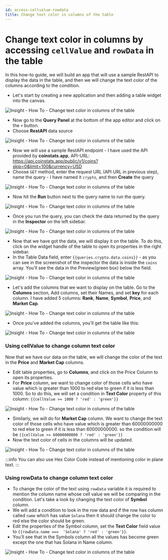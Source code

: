 ```yaml
---
id: access-cellvalue-rowdata
title: Change text color in columns of the table
---
```


# Change text color in columns by accessing `cellValue` and `rowData` in the table

In this how-to guide, we will build an app that will use a sample RestAPI to display the data in the table, and then we will change the text color of the columns according to the condition.

- Let's start by creating a new application and then adding a table widget into the canvas.

<div style={{textAlign: 'center'}}>

![Insight - How To - Change text color in columns of the table](/img/how-to/change-text-color/newapp.gif)

</div>

- Now go to the **Query Panel** at the bottom of the app editor and click on the `+` button.
- Choose **RestAPI** data source

<div style={{textAlign: 'center'}}>

![Insight - How To - Change text color in columns of the table](/img/how-to/change-text-color/restapi.png)

</div>

- Now we will use a sample RestAPI endpoint -  I have used the API provided by **coinstats.app**, API-URL:
https://api.coinstats.app/public/v1/coins?skip=0&limit=100&currency=USD
- Choose `GET` method, enter the request URL (API URL in previous step), name the query - I have named it `crypto`, and then **Create** the query

<div style={{textAlign: 'center'}}>

![Insight - How To - Change text color in columns of the table](/img/how-to/change-text-color/apiendpoint.png)

</div>

- Now hit the **Run** button next to the query name to run the query.

<div style={{textAlign: 'center'}}>

![Insight - How To - Change text color in columns of the table](/img/how-to/change-text-color/runquery.png)

</div>

- Once you run the query, you can check the data returned by the query in the **Inspector** on the left sidebar.

<div style={{textAlign: 'center'}}>

![Insight - How To - Change text color in columns of the table](/img/how-to/change-text-color/inspectord.png)

</div>

- Now that we have got the data, we will display it on the table. To do this, click on the widget handle of the table to open its properties in the right sidebar. 
- In the Table Data field, enter `{{queries.crypto.data.coins}}` - as you can see in the screenshot of the inspector the data is inside the `coins` array. You'll see the data in the Preview(green box) below the field.

<div style={{textAlign: 'center'}}>

![Insight - How To - Change text color in columns of the table](/img/how-to/change-text-color/data.png)

</div>

- Let's add the columns that we want to display on the table. Go to the **Columns** section, Add columns, set their Names, and set **key** for each column. I have added 5 columns: **Rank**, **Name**, **Symbol**, **Price**, and **Market Cap**.

<div style={{textAlign: 'center'}}>

![Insight - How To - Change text color in columns of the table](/img/how-to/change-text-color/columns.png)

</div>

- Once you've added the columns, you'll get the table like this:

<div style={{textAlign: 'center'}}>

![Insight - How To - Change text color in columns of the table](/img/how-to/change-text-color/table.png)

</div>

### Using cellValue to change column text color

Now that we have our data on the table, we will change the color of the text in the **Price** and **Market Cap** columns.

- Edit table properties, go to **Columns**, and click on the Price Column to open its properties.
- For **Price** column, we want to change color of those cells who have value which is greater than 1000 to red else to green if it is less than 1000. So to do this, we will set a condition in **Text Color** property of this column: `{{cellValue >= 1000 ? 'red' : 'green'}}`

<div style={{textAlign: 'center'}}>

![Insight - How To - Change text color in columns of the table](/img/how-to/change-text-color/price.png)

</div>

- Similarly, we will do for **Market Cap** column. We want to change the text color of those cells who have value which is greater than 60000000000 to red else to green if it is less than 60000000000. so the condition will be `{{cellValue >= 60000000000 ? 'red' : 'green'}}`
- Now the text color of cells in the columns will be updated.

<div style={{textAlign: 'center'}}>

![Insight - How To - Change text color in columns of the table](/img/how-to/change-text-color/cellvalue.png)

</div>

:::info
You can also use Hex Color Code instead of mentioning color in plane text.
:::

### Using rowData to change column text color

- To change the color of the text using `rowData` variable it is required to mention the column name whose cell value we will be comparing in the condition. Let's take a look by changing the text color of **Symbol** column. 
- We will add a condition to look in the row data and if the row has column called `name` which has value `Solana` then it should change the color to red else the color should be green.
- Edit the properties of the Symbol column, set the **Text Color** field value to `{{rowData.name ===  'Solana' ? 'red' : 'green'}}`.
- You'll see that in the Symbols column all the values has become green except the one that has Solana in Name column.

<div style={{textAlign: 'center'}}>

![Insight - How To - Change text color in columns of the table](/img/how-to/change-text-color/rowData.png)

</div>